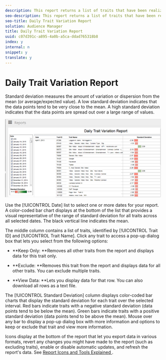 ```yaml
---
description: This report returns a list of traits that have been realized at least 10,000 times in the 30 days prior to the selected date(s) and have a standard deviation greater or equal to 1.7 in either direction over the same time interval. The report helps you evaluate how the number of impressions from unique users in a trait fluctuate over time.
seo-description: This report returns a list of traits that have been realized at least 10,000 times in the 30 days prior to the selected date(s) and have a standard deviation greater or equal to 1.7 in either direction over the same time interval. The report helps you evaluate how the number of impressions from unique users in a trait fluctuate over time.
seo-title: Daily Trait Variation Report
solution: Audience Manager
title: Daily Trait Variation Report
uuid: c07d391c-a895-4a0b-a5ca-ddad765318b8
index: y
internal: n
snippet: y
translate: y
---
```


# Daily Trait Variation Report

Standard deviation measures the amount of variation or dispersion from the mean (or average/expected value). A low standard deviation indicates that the data points tend to be very close to the mean. A high standard deviation indicates that the data points are spread out over a large range of values. 

![](assets/daily_trait_variation.png) 

Use the [!UICONTROL  Date] list to select one or more dates for your report. A color-coded bar chart displays at the bottom of the list that provides a visual representative of the range of standard deviation for all traits across all selected dates. The black vertical line indicates the mean. 

The middle column contains a list of traits, identified by [!UICONTROL  Trait ID] and [!UICONTROL  Trait Name]. Click any trait to access a pop-up dialog box that lets you select from the following options: 


* **Keep Only: **Removes all other traits from the report and displays data for this trait only. 

* **Exclude: **Removes this trait from the report and displays data for all other traits. You can exclude multiple traits. 

* **View Data: **Lets you display data for that row. You can also download all rows as a text file. 



The [!UICONTROL  Standard Deviation] column displays color-coded bar charts that display the standard deviation for each trait over the selected interval. Red bars indicate traits with a negative standard deviation (data points tend to be below the mean). Green bars indicate traits with a positive standard deviation (data points tend to be above the mean). Mouse over any bar to display a pop-up dialog box with more information and options to keep or exclude that trait and view more information. 

Icons display at the bottom of the report that let you export data in various formats, revert any changes you might have made to the report (such as excluding traits), enable or disable automatic updates, and refresh the report's data. See [ Report Icons and Tools Explained ](../../../c_features/c_analytics/c_dynamic_reports/r_icons.md#reference_8D90E6C1F0AE46D4AC0911707395BED6). 

